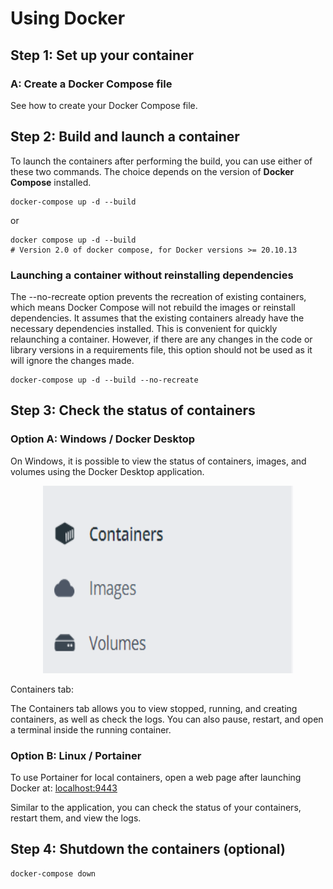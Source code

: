 # **Using Docker**

## **Step 1: Set up your container**

### **A: Create a Docker Compose file**

See how to create your Docker Compose file.

## **Step 2: Build and launch a container**

To launch the containers after performing the build, you can use either of these two commands. The choice depends on the version of **Docker Compose** installed.

```shell=
docker-compose up -d --build
```

or

```shell
docker compose up -d --build
# Version 2.0 of docker compose, for Docker versions >= 20.10.13
```

### **Launching a container without reinstalling dependencies**

The --no-recreate option prevents the recreation of existing containers, which means Docker Compose will not rebuild the images or reinstall dependencies. It assumes that the existing containers already have the necessary dependencies installed. This is convenient for quickly relaunching a container. However, if there are any changes in the code or library versions in a requirements file, this option should not be used as it will ignore the changes made.

```shell=
docker-compose up -d --build --no-recreate
```

## **Step 3: Check the status of containers**

### **Option A: Windows / Docker Desktop**

On Windows, it is possible to view the status of containers, images, and volumes using the Docker Desktop application.

<p align="center">
  <img width="400" height="300" src="./images/docker1.png">
</p>

Containers tab:

The Containers tab allows you to view stopped, running, and creating containers, as well as check the logs. You can also pause, restart, and open a terminal inside the running container.

### **Option B: Linux / Portainer**

To use Portainer for local containers, open a web page after launching Docker at:
[localhost:9443](https://localhost:9443)

Similar to the application, you can check the status of your containers, restart them, and view the logs.

## **Step 4: Shutdown the containers (optional)**

```shell=
docker-compose down
```
